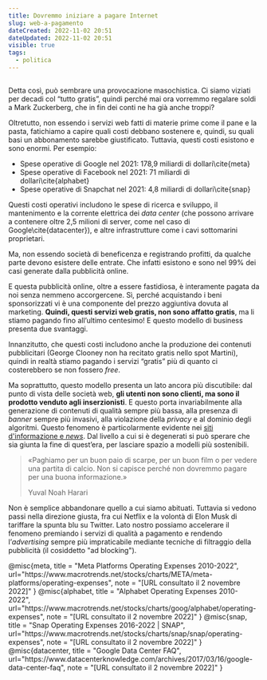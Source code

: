 ```yaml
---
title: Dovremmo iniziare a pagare Internet
slug: web-a-pagamento
dateCreated: 2022-11-02 20:51
dateUpdated: 2022-11-02 20:51
visible: true
tags:
  - politica
---
```


##

<span class="newthought">Detta così</span>, può sembrare una provocazione masochistica. Ci siamo viziati per decadi col “tutto gratis”, quindi perché mai ora vorremmo regalare soldi a Mark Zuckerberg, che in fin dei conti ne ha già anche troppi?

Oltretutto, non essendo i servizi web fatti di materie prime come il pane e la pasta, fatichiamo a capire quali costi debbano sostenere e, quindi, su quali basi un abbonamento sarebbe giustificato. Tuttavia, questi costi esistono e sono enormi. Per esempio:

- Spese operative di Google nel 2021: 178,9 miliardi di dollari\cite{meta}
- Spese operative di Facebook nel 2021: 71 miliardi di dollari\cite{alphabet}
- Spese operative di Snapchat nel 2021: 4,8 miliardi di dollari\cite{snap}

Questi costi operativi includono le spese di ricerca e sviluppo, il mantenimento e la corrente elettrica dei _data center_ (che possono arrivare a contenere oltre 2,5 milioni di server, come nel caso di Google\cite{datacenter}), e altre infrastrutture come i cavi sottomarini proprietari.

Ma, non essendo società di beneficenza e registrando profitti, da qualche parte devono esistere delle entrate. Che infatti esistono e sono nel 99% dei casi generate dalla pubblicità online.

E questa pubblicità online, oltre a essere fastidiosa, è interamente pagata da noi senza nemmeno accorgercene. Sì, perché acquistando i beni sponsorizzati vi è una componente del prezzo aggiuntiva dovuta al marketing. **Quindi, questi servizi web gratis, non sono affatto gratis**, ma li stiamo pagando fino all’ultimo centesimo! E questo modello di business presenta due svantaggi.

Innanzitutto, che questi costi includono anche la produzione dei contenuti pubblicitari (George Clooney non ha recitato gratis nello spot Martini), quindi in realtà stiamo pagando i servizi “gratis” più di quanto ci costerebbero se non fossero _free_.

Ma soprattutto, questo modello presenta un lato ancora più discutibile: dal punto di vista delle società web, **gli utenti non sono clienti, ma sono il prodotto venduto agli inserzionisti**. E questo porta invariabilmente alla generazione di contenuti di qualità sempre più bassa, alla presenza di _banner_ sempre più invasivi, alla violazione della _privacy_ e al dominio degli algoritmi. Questo fenomeno è particolarmente evidente nei [siti d'informazione e _news_](/notes/giornali/). Dal livello a cui si è degenerati si può sperare che sia giunta la fine di quest’era, per lasciare spazio a modelli più sostenibili.

<div class="epigraph">
    <blockquote>
        <p>«Paghiamo per un buon paio di scarpe, per un buon film o per vedere una partita di calcio. Non si capisce perché non dovremmo pagare per una buona informazione.»</p>
        <footer>Yuval Noah Harari</footer>
    </blockquote>
</div>

Non è semplice abbandonare quello a cui siamo abituati. Tuttavia si vedono passi nella direzione giusta, fra cui Netflix e la volontà di Elon Musk di tariffare la spunta blu su Twitter. Lato nostro possiamo accelerare il fenomeno premiando i servizi di qualità a pagamento e rendendo l’_advertising_ sempre più impraticabile mediante tecniche di filtraggio della pubblicità (il cosiddetto "ad blocking").

<bibliography>
@misc{meta,
   title = "Meta Platforms Operating Expenses 2010-2022",
   url="https://www.macrotrends.net/stocks/charts/META/meta-platforms/operating-expenses",
   note = "[URL consultato il 2 novembre 2022]"
}
@misc{alphabet,
   title = "Alphabet Operating Expenses 2010-2022",
   url="https://www.macrotrends.net/stocks/charts/goog/alphabet/operating-expenses",
   note = "[URL consultato il 2 novembre 2022]"
}
@misc{snap,
   title = "Snap Operating Expenses 2016-2022 | SNAP",
url="https://www.macrotrends.net/stocks/charts/snap/snap/operating-expenses",
   note = "[URL consultato il 2 novembre 2022]"
}
@misc{datacenter,
   title = "Google Data Center FAQ",
   url="https://www.datacenterknowledge.com/archives/2017/03/16/google-data-center-faq",
   note = "[URL consultato il 2 novembre 2022]"
}
<bibliography>
